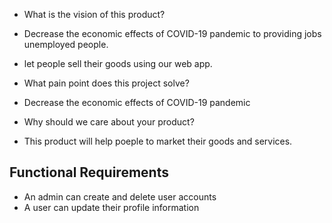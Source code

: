 - What is the vision of this product?
- Decrease the economic effects of COVID-19 pandemic to providing jobs unemployed people.
- let people sell their goods using our web app.

- What pain point does this project solve?
- Decrease the economic effects of COVID-19 pandemic

- Why should we care about your product?
- This product will help poeple to market their goods and services.

## Functional Requirements
- An admin can create and delete user accounts
- A user can update their profile information
